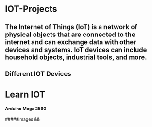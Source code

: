 # IOT-Projects
## The Internet of Things (IoT) is a network of physical objects that are connected to the internet and can exchange data with other devices and systems. IoT devices can include household objects, industrial tools, and more. 
## Different IOT Devices



# Learn IOT
#### Arduino Mega 2560
#####images
&&
